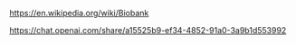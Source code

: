 https://en.wikipedia.org/wiki/Biobank


https://chat.openai.com/share/a15525b9-ef34-4852-91a0-3a9b1d553992 
